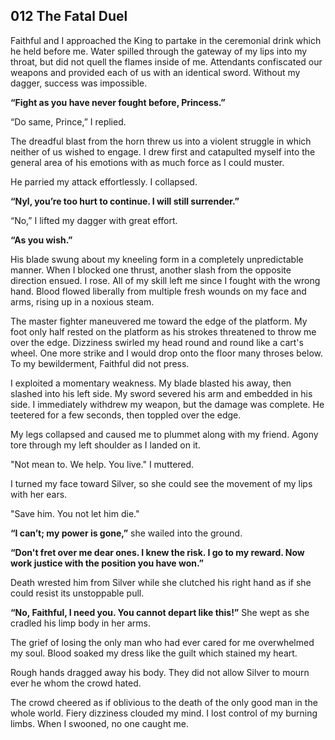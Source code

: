 ## 012 The Fatal Duel

Faithful and I approached the King to partake in the ceremonial drink which he held before me. Water spilled through the gateway of my lips into my throat, but did not quell the flames inside of me. Attendants confiscated our weapons and provided each of us with an identical sword. Without my dagger, success was impossible.

**“Fight as you have never fought before, Princess.”**

“Do same, Prince,” I replied.

The dreadful blast from the horn threw us into a violent struggle in which neither of us wished to engage. I drew first and catapulted myself into the general area of his emotions with as much force as I could muster.

He parried my attack effortlessly. I collapsed.

**“Nyl, you’re too hurt to continue. I will still surrender.”**

“No,” I lifted my dagger with great effort.

**“As you wish.”**

His blade swung about my kneeling form in a completely unpredictable manner. When I blocked one thrust, another slash from the opposite direction ensued. I rose. All of my skill left me since I fought with the wrong hand. Blood flowed liberally from multiple fresh wounds on my face and arms, rising up in a noxious steam.

The master fighter maneuvered me toward the edge of the platform. My foot only half rested on the platform as his strokes threatened to throw me over the edge. Dizziness swirled my head round and round like a cart's wheel. One more strike and I would drop onto the floor many throses below. To my bewilderment, Faithful did not press.

I exploited a momentary weakness. My blade blasted his away, then slashed into his left side. My sword severed his arm and embedded in his side. I immediately withdrew my weapon, but the damage was complete. He teetered for a few seconds, then toppled over the edge.

My legs collapsed and caused me to plummet along with my friend. Agony tore through my left shoulder as I landed on it.

"Not mean to. We help. You live." I muttered.

I turned my face toward Silver, so she could see the movement of my lips with her ears.

"Save him. You not let him die."

**“I can’t; my power is gone,”** she wailed into the ground.

**“Don't fret over me dear ones. I knew the risk. I go to my reward. Now work justice with the position you have won.”**

Death wrested him from Silver while she clutched his right hand as if she could resist its unstoppable pull.

**“No, Faithful, I need you. You cannot depart like this!”** She wept as she cradled his limp body in her arms.

The grief of losing the only man who had ever cared for me overwhelmed my soul. Blood soaked my dress like the guilt which stained my heart.

Rough hands dragged away his body. They did not allow Silver to mourn ever he whom the crowd hated.

The crowd cheered as if oblivious to the death of the only good man in the whole world. Fiery dizziness clouded my mind. I lost control of my burning limbs. When I swooned, no one caught me.
